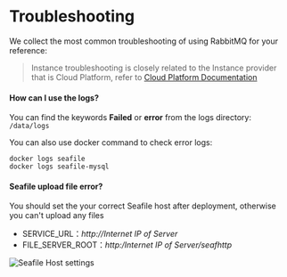# Troubleshooting

We collect the most common troubleshooting of using RabbitMQ for your reference:

> Instance troubleshooting is closely related to the Instance provider that is Cloud Platform, refer to [Cloud Platform Documentation](https://support.websoft9.com/docs/faq/tech-instance.html)

#### How can I use the logs?

You can find the keywords **Failed** or **error** from the logs directory: `/data/logs`  

You can also use docker command to check error logs: 
```
docker logs seafile
docker logs seafile-mysql
```

#### Seafile upload file error?

You should set the your correct Seafile host after deployment, otherwise you can't upload any files

   - SERVICE_URL：*http://Internet IP of Server*
   - FILE_SERVER_ROOT：*http:/Internet IP of Server/seafhttp*
   
   ![Seafile Host settings](https://libs.websoft9.com/Websoft9/DocsPicture/en/seafile/seafile-seturl-websoft9.png)